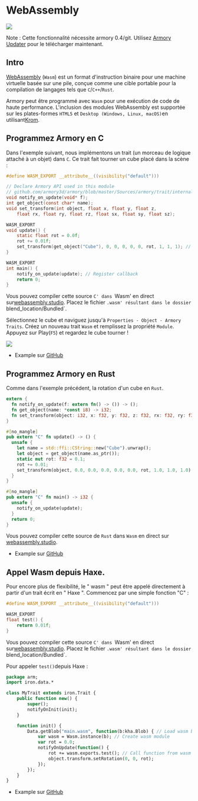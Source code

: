 # WebAssembly

![](/code/img/wasm/0.jpg)

Note : Cette fonctionnalité nécessite armory 0.4/git. Utilisez [Armory Updater](http://armory3d.org/manual/#/dev/gitversion) pour le télécharger maintenant.

## Intro

[WebAssembly](http://webassembly.org/) (`Wasm`) est un format d'instruction binaire pour une machine virtuelle basée sur une pile, conçue comme une cible portable pour la compilation de langages tels que `C`/`C++`/`Rust`.

Armory peut être programmé avec `Wasm` pour une exécution de code de haute performance. L'inclusion des modules WebAssembly est supportée sur les plates-formes `HTML5` et `Desktop (Windows, Linux, macOS)`en utilisant[Krom](https://github.com/Kode/Krom).

## Programmez Armory en C

Dans l'exemple suivant, nous implémentons un trait (un morceau de logique attaché à un objet) dans `C`. Ce trait fait tourner un cube placé dans la scène :

```c
#define WASM_EXPORT __attribute__((visibility("default")))

// Declare Armory API used in this module
// github.com/armory3d/armory/blob/master/Sources/armory/trait/internal/wasm_api.h
void notify_on_update(void* f);
int get_object(const char* name);
void set_transform(int object, float x, float y, float z,
	float rx, float ry, float rz, float sx, float sy, float sz);

WASM_EXPORT
void update() {
	static float rot = 0.0f;
	rot += 0.01f;
	set_transform(get_object("Cube"), 0, 0, 0, 0, 0, rot, 1, 1, 1); // Set cube rotation
}

WASM_EXPORT
int main() {
	notify_on_update(update); // Register callback
	return 0;
}
```
Vous pouvez compiler cette source `C' dans `Wasm' en direct sur[webassembly.studio](https://webassembly.studio/?f=kl1f79ll4x). Placez le fichier `.wasm' résultant dans le dossier `blend_location/Bundled`.

Sélectionnez le cube et naviguez jusqu'à `Properties - Object - Armory Traits`. Créez un nouveau trait `Wasm` et remplissez la propriété `Module`. Appuyez sur Play(`F5`) et regardez le cube tourner !



<a href="./code/img/wasm/1.jpg">![](./code/img/wasm/1.jpg)</a>


- Example sur [GitHub](https://github.com/armory3d/armory_examples/tree/master/web_assembly/c_trait)


## Programmez Armory en Rust


Comme dans l'exemple précédent, la rotation d'un cube en `Rust`.

```rust
extern {
  fn notify_on_update(f: extern fn() -> ()) -> ();
  fn get_object(name: *const i8) -> i32;
  fn set_transform(object: i32, x: f32, y: f32, z: f32, rx: f32, ry: f32, rz: f32, sx: f32, sy: f32, sz: f32) -> ();
}

#[no_mangle]
pub extern "C" fn update() -> () {
  unsafe {
    let name = std::ffi::CString::new("Cube").unwrap();
    let object = get_object(name.as_ptr());
    static mut rot: f32 = 0.1;
    rot += 0.01;
    set_transform(object, 0.0, 0.0, 0.0, 0.0, 0.0, rot, 1.0, 1.0, 1.0);
  }
}

#[no_mangle]
pub extern "C" fn main() -> i32 {
  unsafe {
    notify_on_update(update);
  }
  return 0;
}
```

Vous pouvez compiler cette source de `Rust` dans `Wasm` en direct sur [webassembly.studio](https://webassembly.studio/?f=qi0imd4j9t).


- Example sur [GitHub](https://github.com/armory3d/armory_examples/tree/master/web_assembly/rust_trait)


## Appel Wasm depuis Haxe.

Pour encore plus de flexibilité, le " wasm " peut être appelé directement à partir d'un trait écrit en " Haxe ". Commencez par une simple fonction "C" :

```c
#define WASM_EXPORT __attribute__((visibility("default")))

WASM_EXPORT
float test() {
	return 0.01f;
}
```
Vous pouvez compiler cette source `C' dans `Wasm' en direct sur[webassembly.studio](https://webassembly.studio/?f=gkkao6y44ga). Placez le fichier `.wasm' résultant dans le dossier `blend_location/Bundled`.

Pour appeler `test()`depuis Haxe :

```haxe
package arm;
import iron.data.*

class MyTrait extends iron.Trait {
	public function new() {
		super();
		notifyOnInit(init);
	}

	function init() {
		Data.getBlob("main.wasm", function(b:kha.Blob) { // Load wasm blob
			var wasm = Wasm.instance(b); // Create wasm module
			var rot = 0.0;
			notifyOnUpdate(function() {
				rot += wasm.exports.test(); // Call function from wasm module!
				object.transform.setRotation(0, 0, rot);
			});
		});
	}
}

```

- Example sur [GitHub](https://github.com/armory3d/armory_examples/tree/master/web_assembly/call_wasm)
